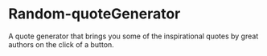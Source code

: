 # Random-quoteGenerator
A quote generator that brings you some of  the inspirational quotes by great authors on the click of a button.
